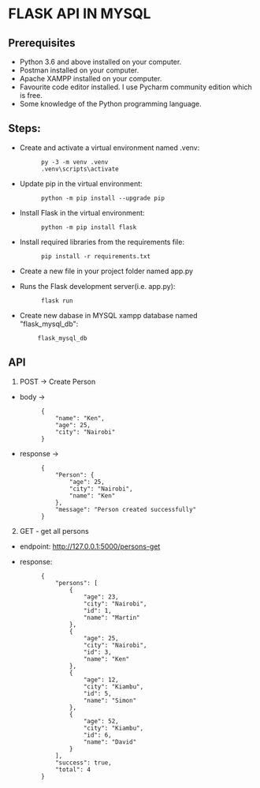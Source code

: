 # FLASK API IN MYSQL 
## Prerequisites
- Python 3.6 and above installed on your computer.
- Postman installed on your computer.
- Apache XAMPP installed on your computer.
- Favourite code editor installed. I use Pycharm community edition which is free.
- Some knowledge of the Python programming language.  
## Steps:
- Create and activate a virtual environment named .venv:

           
            py -3 -m venv .venv
            .venv\scripts\activate
- Update pip in the virtual environment:


            python -m pip install --upgrade pip
- Install Flask in the virtual environment:

            python -m pip install flask
- Install required libraries from the requirements file:

            pip install -r requirements.txt
- Create a new file in your project folder named app.py
- Runs the Flask development server(i.e. app.py):

            flask run
 - Create new dabase in MYSQL xampp database named "flask_mysql_db":

            flask_mysql_db

## API
1. POST -> Create Person
- body ->

            {
                "name": "Ken",
                "age": 25,
                "city": "Nairobi"
            }
- response ->

            {
                "Person": {
                    "age": 25,
                    "city": "Nairobi",
                    "name": "Ken"
                },
                "message": "Person created successfully"
            }

2. GET - get all persons
- endpoint: http://127.0.0.1:5000/persons-get
- response:

            {
                "persons": [
                    {
                        "age": 23,
                        "city": "Nairobi",
                        "id": 1,
                        "name": "Martin"
                    },
                    {
                        "age": 25,
                        "city": "Nairobi",
                        "id": 3,
                        "name": "Ken"
                    },
                    {
                        "age": 12,
                        "city": "Kiambu",
                        "id": 5,
                        "name": "Simon"
                    },
                    {
                        "age": 52,
                        "city": "Kiambu",
                        "id": 6,
                        "name": "David"
                    }
                ],
                "success": true,
                "total": 4
            }